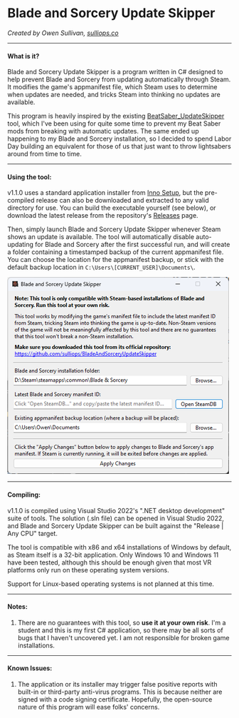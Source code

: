 # Blade and Sorcery Update Skipper

*Created by Owen Sullivan, [sulliops.co](https://sulliops.co)*

----

#### What is it?

Blade and Sorcery Update Skipper is a program written in C# designed to help prevent Blade and Sorcery from updating automatically through Steam. It modifies the game's appmanifest file, which Steam uses to determine when updates are needed, and tricks Steam into thinking no updates are available.

This program is heavily inspired by the existing [BeatSaber_UpdateSkipper](https://github.com/kinsi55/BeatSaber_UpdateSkipper) tool, which I've been using for quite some time to prevent my Beat Saber mods from breaking with automatic updates. The same ended up happening to my Blade and Sorcery installation, so I decided to spend Labor Day building an equivalent for those of us that just want to throw lightsabers around from time to time.

----

#### Using the tool:

v1.1.0 uses a standard application installer from [Inno Setup](https://jrsoftware.org/isinfo.php), but the pre-compiled release can also be downloaded and extracted to any valid directory for use. You can build the executable yourself (see below), or download the latest release from the repository's [Releases](https://github.com/sulliops/BladeAndSorceryUpdateSkipper/releases) page.

Then, simply launch Blade and Sorcery Update Skipper whenever Steam shows an update is available. The tool will automatically disable auto-updating for Blade and Sorcery after the first successful run, and will create a folder containing a timestamped backup of the current appmanifest file. You can choose the location for the appmanifest backup, or stick with the default backup location in `C:\Users\[CURRENT_USER]\Documents\`.

![Application screenshot](./Screenshot.png "Application screenshot")

----

#### Compiling:

v1.1.0 is compiled using Visual Studio 2022's ".NET desktop development" suite of tools. The solution (.sln file) can be opened in Visual Studio 2022, and Blade and Sorcery Update Skipper can be built against the "Release | Any CPU" target.

The tool is compatible with x86 and x64 installations of Windows by default, as Steam itself is a 32-bit application. Only Windows 10 and Windows 11 have been tested, although this should be enough given that most VR platforms only run on these operating system versions.

Support for Linux-based operating systems is not planned at this time.

----

#### Notes:

1. There are no guarantees with this tool, so **use it at your own risk**. I'm a student and this is my first C# application, so there may be all sorts of bugs that I haven't uncovered yet. I am not responsible for broken game installations.

----

#### Known Issues:

1. The application or its installer may trigger false positive reports with built-in or third-party anti-virus programs. This is because neither are signed with a code signing certificate. Hopefully, the open-source nature of this program will ease folks' concerns.
